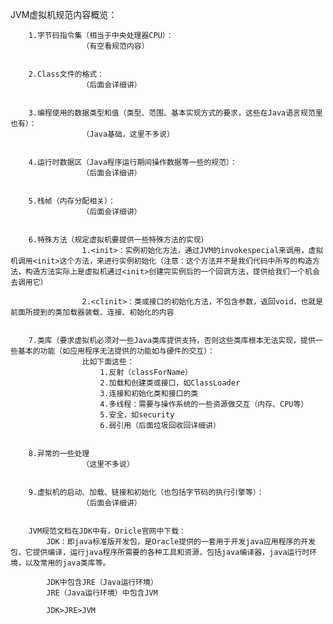 JVM虚拟机规范内容概览：

		1.字节码指令集（相当于中央处理器CPU）：
					（有空看规范内容）


		2.Class文件的格式：
					（后面会详细讲）


		3.编程使用的数据类型和值（类型、范围、基本实现方式的要求，这些在Java语言规范里也有）：
					（Java基础，这里不多说）


		4.运行时数据区（Java程序运行期间操作数据等一些的规范）：
					（后面会详细讲）


		5.栈帧（内存分配相关）：
					（后面会详细讲）


		6.特殊方法（规定虚拟机要提供一些特殊方法的实现）
					1.<init>：实例初始化方法，通过JVM的invokespecial来调用，虚拟机调用<init>这个方法，来进行实例初始化（注意：这个方法并不是我们代码中所写的构造方法，构造方法实际上是虚拟机通过<init>创建完实例后的一个回调方法，提供给我们一个机会去调用它）

					2.<clinit>：类或接口的初始化方法，不包含参数，返回void，也就是前面所提到的类加载器装载、连接、初始化的内容


		7.类库（要求虚拟机必须对一些Java类库提供支持，否则这些类库根本无法实现，提供一些基本的功能（如应用程序无法提供的功能如与硬件的交互）：
					比如下面这些：
						1.反射（classForName）
						2.加载和创建类或接口，如ClassLoader
						3.连接和初始化类和接口的类
						4.多线程：需要与操作系统的一些资源做交互（内存、CPU等）
						5.安全，如security
						6.弱引用（后面垃圾回收回详细讲）


		8.异常的一些处理
					（这里不多说）


		9.虚拟机的启动、加载、链接和初始化（也包括字节码的执行引擎等）：
					（后面会详细讲）


		JVM规范文档在JDK中有，Oricle官网中下载：
			JDK：即java标准版开发包，是Oracle提供的一套用于开发java应用程序的开发包，它提供编译，运行java程序所需要的各种工具和资源，包括java编译器，java运行时环境，以及常用的java类库等。

			JDK中包含JRE（Java运行环境）
			JRE（Java运行环境）中包含JVM

			JDK>JRE>JVM